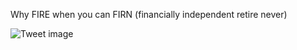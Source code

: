 Why FIRE when you can FIRN (financially independent retire never)


![Tweet image](/assets/crosspoast/GQIjOJTboAAA7_c.jpg)

